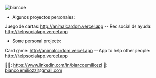 ![biancoe](https://user-images.githubusercontent.com/56521196/89742178-07c79700-da6e-11ea-9da2-25576616009f.png)

- Algunos proyectos personales:

Juego de cartas: http://animalcardom.vercel.app --
Red social de ayuda: http://helpsocialapp.vercel.app


- Some personal projects:

Card game: http://animalcardom.vercel.app --
App to help other people: http://helpsocialapp.vercel.app



👨‍💼: https://www.linkedin.com/in/biancoemiliozzi
📧: bianco.emiliozzi@gmail.com

